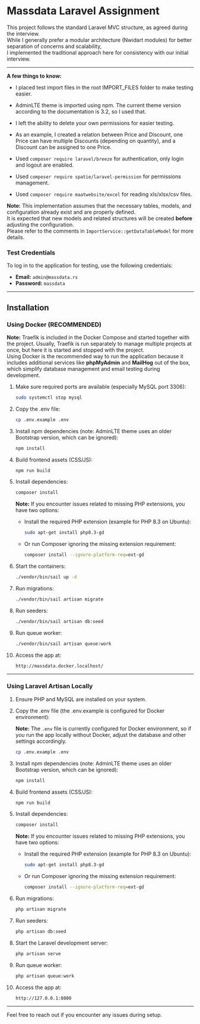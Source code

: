 # Massdata Laravel Assignment

This project follows the standard Laravel MVC structure, as agreed during the interview.  
While I generally prefer a modular architecture (Nwidart modules) for better separation of concerns and scalability,  
I implemented the traditional approach here for consistency with our initial interview.

---

**A few things to know:**

- I placed test import files in the root IMPORT_FILES folder to make testing easier.
- AdminLTE theme is imported using npm. The current theme version according to the documentation is 3.2, so I used that.
- I left the ability to delete your own permissions for easier testing.
- As an example, I created a relation between Price and Discount, one Price can have multiple Discounts (depending on quantity), and a Discount can be assigned to one Price.

- Used `composer require laravel/breeze` for authentication, only login and logout are enabled.
- Used `composer require spatie/laravel-permission` for permissions management.
- Used `composer require maatwebsite/excel` for reading xls/xlsx/csv files.

**Note:** This implementation assumes that the necessary tables, models, and configuration already exist and are properly defined.  
It is expected that new models and related structures will be created **before** adjusting the configuration.  
Please refer to the comments in `ImportService::getDataTableModel` for more details.

### Test Credentials

To log in to the application for testing, use the following credentials:

- **Email:** `admin@massdata.rs`
- **Password:** `massdata`

---

## Installation

### Using Docker (RECOMMENDED)

**Note:** Traefik is included in the Docker Compose and started together with the project. Usually, Traefik is run separately to manage multiple projects at once, but here it is started and stopped with the project.  
Using Docker is the recommended way to run the application because it includes additional services like **phpMyAdmin** and **MailHog** out of the box, which simplify database management and email testing during development.

1. Make sure required ports are available (especially MySQL port 3306):

    ```bash
    sudo systemctl stop mysql
    ```

2. Copy the .env file:
    ```bash
    cp .env.example .env
    ```

3. Install npm dependencies (note: AdminLTE theme uses an older Bootstrap version, which can be ignored):

    ```bash
    npm install
    ```

4. Build frontend assets (CSS/JS):

    ```bash
    npm run build
    ```

5. Install dependencies:

    ```bash
    composer install
    ```

   **Note:** If you encounter issues related to missing PHP extensions, you have two options:

   - Install the required PHP extension (example for PHP 8.3 on Ubuntu):

       ```bash
       sudo apt-get install php8.3-gd
       ```

   - Or run Composer ignoring the missing extension requirement:

       ```bash
       composer install --ignore-platform-req=ext-gd
       ```

6. Start the containers:

    ```bash
    ./vendor/bin/sail up -d
    ```

7. Run migrations:

    ```bash
    ./vendor/bin/sail artisan migrate
    ```

8. Run seeders:

    ```bash
    ./vendor/bin/sail artisan db:seed
    ```

9. Run queue worker:

    ```bash
    ./vendor/bin/sail artisan queue:work
    ```

10. Access the app at:

     ```
     http://massdata.docker.localhost/
     ```

---

### Using Laravel Artisan Locally

1. Ensure PHP and MySQL are installed on your system.

2. Copy the .env file (the .env.example is configured for Docker environment):
   
    **Note:** The `.env` file is currently configured for Docker environment, so if you run the app locally without Docker, adjust the database and other settings accordingly.

    ```bash
    cp .env.example .env
    ```
3. Install npm dependencies (note: AdminLTE theme uses an older Bootstrap version, which can be ignored):

    ```bash
    npm install
    ```

4. Build frontend assets (CSS/JS):

    ```bash
    npm run build
    ```

5. Install dependencies:

    ```bash
    composer install
    ```

   **Note:** If you encounter issues related to missing PHP extensions, you have two options:

   - Install the required PHP extension (example for PHP 8.3 on Ubuntu):

       ```bash
       sudo apt-get install php8.3-gd
       ```

   - Or run Composer ignoring the missing extension requirement:

       ```bash
       composer install --ignore-platform-req=ext-gd
       ```

6. Run migrations:

    ```bash
    php artisan migrate
    ```

7. Run seeders:

    ```bash
    php artisan db:seed
    ```

8. Start the Laravel development server:

    ```bash
    php artisan serve
    ```

9. Run queue worker:

    ```bash
    php artisan queue:work
    ```

10. Access the app at:

     ```
     http://127.0.0.1:8000
     ```

---

Feel free to reach out if you encounter any issues during setup.
